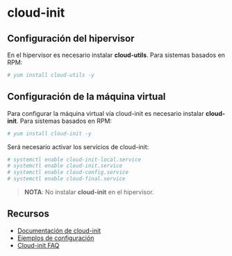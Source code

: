 # cloud-init

## Configuración del hipervisor

En el hipervisor es necesario instalar **cloud-utils**. Para sistemas basados en RPM:

```bash
# yum install cloud-utils -y
```

## Configuración de la máquina virtual

Para configurar la máquina virtual vía cloud-init es necesario instalar **cloud-init**. Para sistemas basados en RPM:

```bash
# yum install cloud-init -y
```

Será necesario activar los servicios de cloud-init:

```bash
# systemctl enable cloud-init-local.service
# systemctl enable cloud-init.service
# systemctl enable cloud-config.service
# systemctl enable cloud-final.service
```

> **NOTA**: No instalar **cloud-init** en el hipervisor.

## Recursos

+ [Documentación de cloud-init](https://cloudinit.readthedocs.io/en/latest/)
+ [Ejemplos de configuración](https://cloudinit.readthedocs.io/en/latest/topics/examples.html)
+ [Cloud-init FAQ](https://cloudinit.readthedocs.io/en/latest/topics/faq.html)
